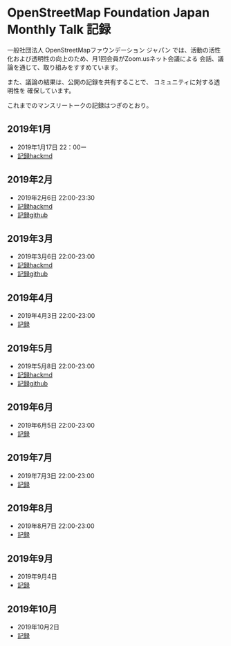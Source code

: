 # OpenStreetMap Foundation Japan Monthly Talk 記録

一般社団法人 OpenStreetMapファウンデーション ジャパン
では、活動の活性化および透明性の向上のため、月1回会員がZoom.usネット会議による
会話、議論を通じて、取り組みをすすめています。

また、議論の結果は、公開の記録を共有することで、 コミュニティに対する透明性を
確保しています。

これまでのマンスリートークの記録はつぎのとおり。

## 2019年1月

* 2019年1月17日 22：00ー
* [記録hackmd](https://hackmd.io/@eIzQUTcORT2dn5zB2CQSeg/HJyHAl0MN)

## 2019年2月

* 2019年2月6日 22:00-23:30
* [記録hackmd](https://hackmd.io/_cAs3rgiReOUJViud9mgLg)
* [記録github](https://github.com/osmfj/monthly-meetings/blob/master/talk20190206.md)

## 2019年3月

* 2019年3月6日 22:00-23:00
* [記録hackmd](https://hackmd.io/@miurahr/SJLHAPOEN)
* [記録github](https://github.com/osmfj/monthly-meetings/blob/master/talk20190306.md)

## 2019年4月

* 2019年4月3日 22:00-23:00
* [記録](https://hackmd.io/@SDyOrZxfTBKG3Rso8EBSVg/SJKPMIaUV)

## 2019年5月

* 2019年5月8日 22:00-23:00
* [記録hackmd](https://hackmd.io/@miurahr/rknxxrzFN)
* [記録github](https://github.com/osmfj/monthly-meetings/blob/master/talk20190508.md)

## 2019年6月

* 2019年6月5日 22:00-23:00
* [記録](https://hackmd.io/@6LTXh3XUTX2p5hE1hz4R4g/BkpBGPlhV)

## 2019年7月

* 2019年7月3日 22:00-23:00
* [記録](https://hackmd.io/@2-eID2NNS4e10avHVeHUJw/BkmWYrrCV)

## 2019年8月

* 2019年8月7日 22:00-23:00
* [記録](https://hackmd.io/@SDyOrZxfTBKG3Rso8EBSVg/r1mM349gr)

## 2019年9月

* 2019年9月4日
* [記録](https://hackmd.io/hUwvky9oSG-GM5KAtktKaw)

## 2019年10月

* 2019年10月2日
* [記録](https://hackmd.io/YdpeD4BCQvqzSvU_ejjj2g)

